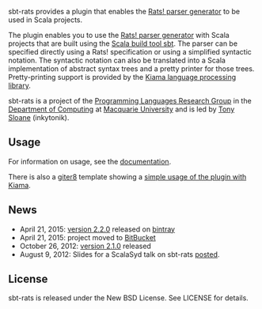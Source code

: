 sbt-rats provides a plugin that enables the [Rats! parser generator](https://cs.nyu.edu/rgrimm/xtc/rats.html) to be used in Scala projects.

The plugin enables you to use the [Rats! parser generator](https://cs.nyu.edu/rgrimm/xtc/rats.html) with Scala projects that are built using the [Scala build tool sbt](https://www.scala-sbt.org). The parser can be specified directly using a Rats! specification or using a simplified syntactic notation. The syntactic notation can also be translated into a Scala implementation of abstract syntax trees and a pretty printer for those trees. Pretty-printing support is provided by the [Kiama language processing library](https://kiama.googlecode.com).

sbt-rats is a project of the [Programming Languages Research Group](https://wiki.mq.edu.au/display/plrg/Welcome) in the [Department of Computing](http://www.comp.mq.edu.au/) at [Macquarie University](http://www.mq.edu.au) and is led by [Tony Sloane](https://bitbucket.org/inkytonik) (inkytonik).

## Usage

For information on usage, see the [documentation](https://bitbucket.org/inkytonik/sbt-rats/src/default/wiki/usage.md).

There is also a [giter8](http://github.com/n8han/giter8#readme) template showing a [simple usage of the plugin with Kiama](https://github.com/inkytonik/kiama-rats.g8).

## News

* April 21, 2015: [version 2.2.0](https://bitbucket.org/inkytonik/sbt-rats/src/default/notes/2.0.1.markdown) released on [bintray](https://bintray.com/inkytonik/sbt-plugins/sbt-rats/view)
* April 21, 2015: project moved to [BitBucket](https://bitbucket.org/inkytonik/sbt-rats)
* October 26, 2012: [version 2.1.0](https://bitbucket.org/inkytonik/sbt-rats/src/default/notes/2.1.0.markdown) released
* August 9, 2012: Slides for a ScalaSyd talk on sbt-rats [posted](https://speakerdeck.com/inkytonik/sbt-rats-packrat-parser-generation-for-scala).

## License

sbt-rats is released under the New BSD License.  See LICENSE for details.
